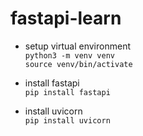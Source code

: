 # fastapi-learn
- setup virtual environment \
`python3 -m venv venv` \
`source venv/bin/activate`

- install fastapi \
`pip install fastapi`

- install uvicorn \
`pip install uvicorn`
